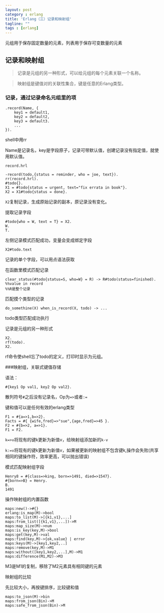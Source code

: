 ```yaml
---
layout: post
category : erlang
title: 'Erlang（三）记录和映射组'
tagline: ""
tags : [erlang]
---
```


元组用于保存固定数量的元素，列表用于保存可变数量的元素

## 记录和映射组
 
> 记录是元组的另一种形式，可以给元组的每个元素关联一个名称。
 
> 映射组是键值对的关联性集合，键是任意的Erlang类型。

<!--break-->

### 记录，通过记录命名元组里的项

	.record(Name, {
	    key1 = default1,
	    key2 = default2,
	    key3 = default3.
	    ...     
	}).

shell中用rr

Name是记录名，key是字段原子，记录可带默认值，创建记录没有指定值，就使用默认值。

`record.hrl`


	-record(todo,{status = reminder, who = joe, text}).
	rr(record.hrl).
	#todo{}.
	X1 = #todo{status = urgent, text="fix errata in book"}.
	X2 = X1#todo{status = done}.


`X2`复制记录，生成原始记录的副本，原记录没有变化。

提取记录字段


	#todo{who = W, text = T} = X2.
	W.
	T.


左侧记录模式匹配成功，变量会变成绑定字段


	X2#todo.text


记录的单个字段，可以用点语法获取

在函数里模式匹配记录


	clear_status(#todo{status=S, who=W} = R) -> R#todo(status=finished).
	%%value in record
	%%R是整个记录


匹配摸个类型的记录


	do_somethine(X) when_is_record(X, todo) -> ...


todo类型匹配成功执行

记录是元组的另一种形式


	X2.
	rf(todo).
	X2.


rf命令使shell忘了todo的定义，打印时显示为元组。

###映射组，关联式键值存储

语法：


	#{key1 Op val1, key2 Op val2}.


散列符号`#`之后没有记录名，Op为`=>`或者`:=`

键和值可以是任何有效的erlang类型



	F1 = #{a=>1,b=>2}.
	Facts = #{ {wife,fred}=>"sue",{age,fred}=>45 }.
	F2 = #{b=>2, a=>1}.
	F1 = F2.



`k=>v`将现有的键k更新为新值v，给映射组添加新的`k-v`

`k:=v`将现有的键k更新为新值v，如果被更新的映射组不包含键k,操作会失败(共享相同的键操作符，效率更高，可以抛出错误)

模式匹配映射组字段


	Henry8 = #{class=>king, born=>1491, died=>1547}.
	#{born=>B} = Henry.
	B.
	1491


操作映射组的内置函数


	maps:new()->#{}
	erlang:is_map(M)->bool
	maps:to_list(M)->[{k1,v1},...]
	maps:from_list([{k1,v1},...])->M
	maps:map_size(M)->num
	maps:is_key(key,M)->bool
	maps:get(key,M)->val
	maps:find(key,M)->{ok,value} | error
	maps:keys(M)->[key1,key2,..]
	maps:remove(key,M)->M1
	maps:without([key1,key2,...],M)->M1
	maps:difference(M1,M2)->M3


M3是M1的复制，移除了M2元素具有相同键的元素

映射组的比较

先比较大小，再按键排序，比较键和值


	maps:to_json(M)->bin
	maps:from_json(Bin)->M
	maps:safe_from_json(Bin)->M

